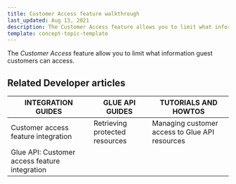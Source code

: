 ```yaml
---
title: Customer Access feature walkthrough
last_updated: Aug 13, 2021
description: The Customer Access feature allows you to limit what information guest customers can access.
template: concept-topic-template
---
```


The _Customer Access_ feature allow you to limit what information guest customers can access.

<!--
To learn more about the feature and to find out how end users use it, see [Customer Access feature overview](https://documentation.spryker.com/docs/customer-access-feature-overview) for business users.
-->


## Related Developer articles

|INTEGRATION GUIDES | GLUE API GUIDES | TUTORIALS AND HOWTOS |
|---------|---------|---------|
|Customer access feature integration | Retrieving protected resources  | Managing customer access to Glue API resources |
|Glue API: Customer access feature integration | | |
